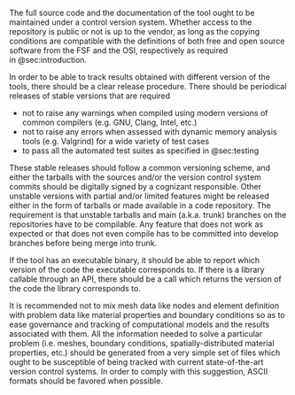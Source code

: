 

The full source code and the documentation of the tool ought to be maintained under a control version system. Whether access to the repository is public or not is up to the vendor, as long as the copying conditions are compatible with the definitions of both free and open source software from the FSF and the OSI, respectively as required in @sec:introduction.

In order to be able to track results obtained with different version of the tools, there should be a clear release procedure. There should be periodical releases of stable versions that are required

 * not to raise any warnings when compiled using modern versions of common compilers (e.g. GNU, Clang, Intel, etc.)
 * not to raise any errors when assessed with dynamic memory analysis tools (e.g. Valgrind) for a wide variety of test cases
 * to pass all the automated test suites as specified in @sec:testing

These stable releases should follow a common versioning scheme, and either the tarballs with the sources and/or the version control system commits should be digitally signed by a cognizant responsible. Other unstable versions with partial and/or limited features might be released either in the form of tarballs or made available in a code repository. The requirement is that unstable tarballs and main (a.k.a. trunk) branches on the repositories have to be compilable. Any feature that does not work as expected or that does not even compile has to be committed into develop branches before being merge into trunk.

If the tool has an executable binary, it should be able to report which version of the code the executable corresponds to. If there is a library callable through an API, there should be a call which returns the version of the code the library corresponds to.

It is recommended not to mix mesh data like nodes and element definition with problem data like material properties and boundary conditions so as to ease governance and tracking of computational models and the results associated with them.
All the information needed to solve a particular problem (i.e. meshes, boundary conditions, spatially-distributed material properties, etc.) should be  generated from a very simple set of files which ought to be susceptible of being tracked with current state-of-the-art version control systems. In order to comply with this suggestion, ASCII formats should be favored when possible.


